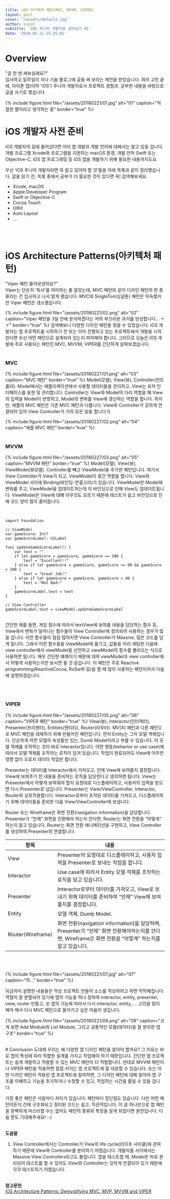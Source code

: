 ```yaml
---
title: iOS 아키텍처 패턴(MVC, MVVM, VIPER)
layout: post
cover: "/assets/default.jpg"
author: kimjh
subtitle: 'iOS 주니어 개발자로 살아남기 #1'
date: '2018-02-21 15:25:01'
---
```


# Overview
"글 한 번 써보실래요?" <br>
입사하고 일주일이 지나 기술 블로그에 글을 써 보라는 제안을 받았습니다. 여러 고민 끝에, 아이폰 앱(이하 'iOS') 주니어 개발자로서 프로젝트 경험과, 공부한 내용을 바탕으로 글을 쓰기로 했습니다. <br>

{% include figure.html file="/assets/20180221/01.jpg" alt="01" caption="적절한 짤이라고 생각하는 중" border="true" %}<br>


# iOS 개발자 사전 준비
iOS 개발자의 길에 들어섰다면 이미 앱 개발과 개발 언어에 대해서는 알고 있을 겁니다. 개발 프로그램 Xcode와 프로그램을 지원하는 macOS 환경, 개발 언어 Swift 또는 Objective-C, iOS 앱 프로그래밍 등 iOS 앱을 개발하기 위해 필요한 내용까지도요. <br>

우선 ‘iOS 주니어 개발자라면 꼭 알고 있어야 할 것’들을 아래 목록과 같이 정리했습니다. 글을 읽기 전, 목록 중에서 공부가 더 필요한 것이 있다면 꼭! 검색해보세요. <br>

- Xcode, macOS
- Apple Developer Program
- Swift or Objective-C
- Cocoa Touch
- UIKit
- Auto Layout
- …

<br><br>
# iOS Architecture Patterns(아키텍처 패턴)
"Viper 패턴 들어보셨어요?" <br>
Viper는 단순히 ‘독사’를 의미하는 줄 알았는데, MVC 패턴와 같이 디자인 패턴의 한 종류라는 건 입사하고 나서 알게 됐습니다. MVC와 SingleTon(싱글톤) 패턴은 익숙했지만 Viper 패턴은 생소했습니다. <br>
 
{% include figure.html file="/assets/20180221/02.png" alt="02" caption="Viper 패턴을 3일 안에 분석하겠다는 저의 부끄러운 과거를 반성합니다... ㅜㅜ" border="true" %}
검색해보니 다양한 디자인 패턴을 찾을 수 있었습니다. iOS 개발자는 앱 프로젝트를 시작하기 전 또는 이미 진행되고 있는 프로젝트에서 개발을 시작한다면 우선 어떤 패턴으로 설계되어 있는지 파악해야 합니다. 그러므로 오늘은 iOS 개발에 주로 사용되는 패턴인 MVC, MVVM, VIPER를 간단하게 살펴보겠습니다. <br><br>


### MVC
{% include figure.html file="/assets/20180227/01.png" alt="03" caption="MVC 패턴" border="true" %}
Model(모델), View(뷰), Controller(컨트롤러). Model에서는 애플리케이션에서 사용할 데이터들을 관리하고, View는 유저 인터페이스를 표현 및 관리합니다. Controller는 View와 Model의 다리 역할을 해 View의 입력을 Model이 반영하고, Model의 변화를 View에 갱신하는 역할을 합니다. 하지만, 애플의 MVC 패턴은 기존 MVC 패턴과 다릅니다. View와 Controller가 강하게 연결되어 있어 View Controller가 거의 모든 일을 합니다.1) <br>

{% include figure.html file="/assets/20180227/02.png" alt="04" caption="애플 MVC 패턴" border="true" %}
<br><br>

### MVVM
{% include figure.html file="/assets/20180227/03.png" alt="05" caption="MVVM 패턴" border="true" %}
Model(모델), View(뷰), ViewModel(뷰모델). Controller를 빼고 ViewModel을 추가한 패턴입니다. 여기서 View Controller가 View가 되고, ViewModel이 중간 역할을 합니다. View와 ViewModel 사이에 Binding(바인딩-연결고리)가 있습니다. ViewModel은 Model에 변화를 주고, ViewModel을 업데이트하는데 이 바인딩으로 인해 View도 업데이트됩니다. ViewModel은 View에 대해 아무것도 모르기 때문에 테스트가 쉽고 바인딩으로 인해 코드 양이 많이 줄어듭니다.

<br>

```
import Foundation

// ViewModel
var gameScore: Int?
var gameScoreLabel: UILabel

func updateGameScoreLabel() {
    var text = ""
    if let gameScore = gameScore, gameScore == 100 {
        text = "Excellent!!"
    } else if let gameScore = gameScore, gameScore >= 90 && gameScore < 100 {
        text = "Great Job!"
    } else if let gameScore = gameScore, gameScore < 90 {
        text = "Not Bad~"
    }
    gameScoreLabel.text = text
}

// View Controller
gameScoreLabel.text = viewModel.updateGameScoreLabel
```

<br>
간단한 예를 들면, 게임 점수에 따라서 textView에 보여줄 내용을 담당하는 함수 등, View에서 변화가 일어나는 함수들이 View Controller에 정의되어 사용하는 경우가 많을 겁니다. 이런 함수들이 점점 많아지면 View Controller가 Massive, 많은 코드를 담게 됩니다. 그래서 이런 함수들을 ViewModel에 옮기고, 값들을 미리 세팅한 다음에 view controller에서 viewModel을 선언하고 viewModel의 함수를 불러오는 식으로 사용하면 됩니다. 매우 간단한 예제이기 때문에 대략 viewModel과 view controller에서 어떻게 사용하는지만 보시면 될 것 같습니다. 이 패턴은 주로 Reactive programming(ReactiveCocoa, RxSwift 등)을 할 때 많이 사용하는 패턴이어서 다음에 설명하겠습니다. 

<br><br>
### VIPER 
{% include figure.html file="/assets/20180227/05.png" alt="06" caption="VIPER 패턴" border="true" %}
View(뷰), Interactor(인터렉터), Presenter(프리젠터), Entities(엔티티), Router(라우터). MV(X) 패턴과 다른 패턴으로 MVC 패턴을 대체하기 위해 만들어진 패턴입니다. 먼저 Entity는 그저 모델 객체입니다. 단순하게 어떤 모델의 속성들만 있는, Dumb Model이라고 부를 수 있습니다. 이 모델 객체를 조작하는 것이 바로 Interactor입니다. 어떤 행동(behavior or use case)에 따라서 모델 객체를 조작하는 로직이 담겨 있습니다. 작업이 완료되어도 View에 아무런 영향 없이 오로지 데이터 작업만 합니다.<br>

Presenter는 데이터를 Interactor에서 가져오고, 언제 View에 보여줄지 결정합니다. View에 보여주기 전 내용을 준비하는 로직을 담당한다고 생각하면 됩니다. View는 Presenter에서 어떻게 보여줘야 할지 요청대로 디스플레이하고, 사용자의 입력을 받으면 다시 Presenter로 넘깁니다. Presenter는 View/ViewController, Interactor, Router와 상호작용합니다. Interactor로부터 조작된 데이터를 가져오고, 디스플레이하기 위해 데이터들을 준비한 다음 View/ViewController에 보냅니다.<br>

Router 또는 Wireframe은 화면 전환(navigation information)을 담당합니다. Presenter가 “언제” 화면을 전환해야 하는지 안다면, Router는 화면 전환을 “어떻게” 하는지 알고 있습니다. Router는 화면 전환 애니메이션을 구현하고, View Controller를 생성하여 Presenter와 연결합니다.<br>

| 항목       | 내용 |
|------------|----|
| View | Presenter의 요청대로 디스플레이하고, 사용자 입력을 Presenter로 보내는 작업을 합니다. |
| Interactor | Use case에 따라서 Entity 모델 객체를 조작하는 로직을 담고 있습니다. |
| Presenter | Interactor로부터 데이터를 가져오고, View로 보내기 위해 데이터를 준비하여 “언제” View에 보여줄지를 결정합니다.|
| Entity| 모델 객체. Dumb Model. |
| Router(Wireframe) | 화면 전환(navigation information)을 담당하며, Presenter가 “언제” 화면 전환해야하는지를 안다면, Wireframe은 화면 전환을 “어떻게” 하는지를 알고 있습니다. |


<br><br>

{% include figure.html file="/assets/20180221/07.jpg" alt="07" caption="하..." border="true" %}

지금까지 설명한 내용들은 막상 프로젝트 만들어 소스를 작성하려고 하면 막막해집니다. 역할이 잘 분할되어 있기에 앱의 기능을 하나 정하여 interactor, entity, presenter, view, router 만들고, 또 앱의 기능에 따라서 다시 interactor, entity,.... 고민을 많이 해야 해서 다시 MVC 패턴으로 돌아가고 싶은 마음이 생깁니다.<br>

{% include figure.html file="/assets/20180221/08.png" alt="08" caption="크게 보면 Add Module와 List Module, 그리고 공통적인 모델(데이터)을 잘 분리한 앱 구조" border="true" %} 

<br>
# Conclusion
도대체 우리는 왜 다양한 앱 디자인 패턴을 알아야 할까요? 그 이유는 바로 앱의 특성에 따라 적합한 설계를 가지고 작업해야 하기 때문입니다. 간단한 앱 프로젝트는 쉽게 개발하고 적용할 수 있는 MVC 패턴이 더 적합합니다. 반대로 MVVM 패턴이나 VIPER 패턴을 적용하면 점점 커지는 앱 프로젝트에 잘 대응할 수 있습니다. 또는 어떤 디자인 패턴이 적용된 앱 프로젝트에 참여하면, 그 디자인 패턴에 대해 알아야 앱 구조를 이해하고 기능을 추가하거나 수정할 수 있고, 작업하는 시간을 줄일 수 있을 겁니다.<br>

가장 좋은 패턴은 사람마다 차이가 있습니다. 패턴마다 장단점도 있습니다. 다만 어떤 패턴이든지 간에 구조화되고 정리된 코드는 쉽고, 직관적입니다. 이 글 하나만으로 앱 패턴을 완벽하게 마스터할 수는 없어도 패턴의 종류와 특징을 알게 되었다면 본전입니다. 다음 편도 기대해주세요! :-)
<br><br>

**도움말** <br>
1) View Controller에서는 Controller가 View의 life cycle(라이프 사이클)에 관여하기 때문에 View와 Controller를 분리하기 어렵습니다. 개발자들 사이에서는 Massive View Controllers라고도 불립니다. 앱을 테스트할 때, Model은 따로 분리되어 테스트를 할 수 있어도 View와 Controller는 강하게 연결되어 있기 때문에 각각 테스트하기 어렵습니다.  <br><br>

**참고문헌** <br>
[iOS Architecture Patterns: Demystifying MVC, MVP, MVVM and VIPER](https://medium.com/ios-os-x-development/ios-architecture-patterns-ecba4c38de52)